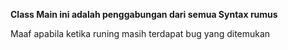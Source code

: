 **Class Main ini adalah penggabungan dari semua Syntax rumus**

Maaf apabila ketika runing masih terdapat bug yang ditemukan
